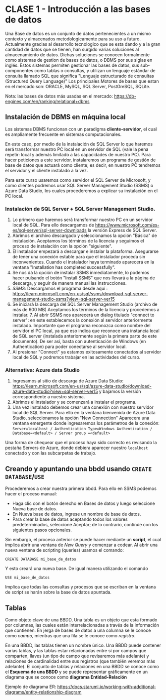 
# CLASE 1 - Introducción a las bases de datos

Una Base de datos es un conjunto de datos pertenecientes a un mismo contexto y almacenados metodologicamente para su uso a futuro. Actualmente gracias al desarrollo tecnologico que se esta dando y a la gran cantidad de datos que se tienen, han surgido varias soluciones al almacenamiento de datos. Dichas soluciones se conocen formalmente como sistemas de gestion de bases de datos, o DBMS por sus siglas en inglés. Estos sistemas permiten gestionar las bases de datos, sus sub-componentes como tablas o consultas, y utilizan un lenguaje estándar de consulta llamado SQL que significa "Lenguaje estructurado de consultas (Structured Query Language)" Los principales Motores de bases que estan en el mercado son: ORACLE, MySQL, SQL Server, PostGreSQL, SQLite.

Nota: las bases de datos más usadas en el mercado: https://db-engines.com/en/ranking/relational+dbms

## Instalación de DBMS en máquina local

Los sistemas DBMS funcionan con un paradigma **cliente-servidor**, el cual es ampliamente frecuente en sistemas computacionales.

En este caso, por medio de la instalación de SQL Server lo que haremos será transformar nuestro PC local en un servidor de SQL (vale la pena repetir: local y además limitado a las capacidades de nuestro PC). Para hacer peticiones a este servidor, instalaremos un programa de gestión de base de datos que actuará como cliente; es decir, en nuestro PC tendremos el servidor y el cliente instalado a la vez.

Para este curso usaremos como servidor el SQL Server de Microsoft, y como clientes podremos usar SQL Server Management Studio (SSMS) o Azure Data Studio, los cuales procederemos a explicar su instalación en el PC local.

### Instalación de SQL Server + SQL Server Management Studio.

1. Lo primero que haremos será transformar nuestro PC en un servidor local de SQL. Para ello descargamos de https://www.microsoft.com/es-es/sql-server/sql-server-downloads la versión Express de SQL Server. 
2. Abrimos el archivo descargado y seleccionamos la opción "Básica" de instalación. Aceptamos los términos de la licencia y seguimos el proceso de instalación con la opción "siguiente".
3. El instalador empezará a descargar e instalar la plataforma. Asegurarse de tener una conexión estable para que el instalador
proceda sin inconvenientes. Cuando el instalador haya terminado aparecerá en la ventana "Installation has completed successfully".
4. Se nos dá la opción de instalar SSMS inmediatamente, lo podemos hacer pulsando el botón "Install SSMS" que nos llevará a la página de descarga, y seguir de manera manual las instrucciones.
5. *SSMS*: Descargamos el programa desde aquí : https://learn.microsoft.com/en-us/sql/ssms/download-sql-server-management-studio-ssms?view=sql-server-ver15 
6. Se iniciará la descarga del SQL Server Management Studio (archivo de más de 600 MB) Aceptamos los términos de la licencia y procedemos a instalar. 7. Al abrir SSMS nos aparecerá un dialog titulado "connect to server": en este establecemos la conexión al servidor anteriormente instalado. Importante que el programa reconozca como nombre del servidor el PC local, ya que eso indica que reconoce una instancia local de SQL server (instalada anteriormente según la primera parte de este documento). De ser así, basta con autenticación de Windows (en Authentication) para poder conectarse al servidor local.
8. Al presionar "Connect" ya estamos exitosamente conectados al servidor local de SQL y podremos trabajar en las actividades del curso.

### Alternativa: Azure data Studio

1. Ingresamos al sitio de descarga de Azure Data Studio: https://learn.microsoft.com/en-us/sql/azure-data-studio/download-azure-data-studio?view=sql-server-ver15  y bajamos la versión correspondiente a nuestro sistema.
2. Abrimos el instalador y se comenzará a instalar el programa.
3. Una vez instalado debemos crear una conexión con nuestro servidor local de SQL Server. Para ello en la ventana bienvenida de Azure
Data Studio, seleccionamos la opción "New Connection" Aparecera una ventana emergente donde ingresaremos los parámetros de la conexión:
``Server=localhost / Authentication Type=Windows Authentication / Database=<default> / Server group =<default>``


Una forma de chequear que el proceso haya sido correcto es revisando la pestaña Servers de Azure, donde debiera aparecer nuestro ``localhost`` conectado y con las subcarpetas de trabajo.

## Creando y apuntando una bbdd usando ``CREATE DATABASE``/`USE`

Procederemos a crear nuestra primera bbdd. Para ello en SSMS podemos hacer el proceso manual:

- Haga clic con el botón derecho en Bases de datos y luego seleccione Nueva base de datos.
- En Nueva base de datos, ingrese un nombre de base de datos.
- Para crear la base de datos aceptando todos los valores predeterminados, seleccione Aceptar; de lo contrario, continúe con los siguientes pasos opcionales.

Sin embargo, el proceso anterior se puede hacer mediante un **script**, el cual implica abrir una ventana de *New Query* y comenzar a codear. Al abrir una nueva ventana de scripting (queries) usamos el comando:

``CREATE DATABASE mi_base_de_datos``

Y esto creará una nueva base. De igual manera utilizando el comando

`USE mi_base_de_datos`

Implica que todas las consultas y procesos que se escriban en la ventana de script se harán sobre la base de datos apuntada. 

## Tablas

Como objeto clave de una BBDD, Una tabla es un objeto que esta formado por columnas, las cuales están interrelacionadas a través de la información que contienen. En jerga de bases de datos a una columna se le conoce como *campo*, mientras que una fila se le conoce como *registro*.

En una BBDD, las tablas tienen un nombre único. Una BBDD puede contener varias tablas, y las tablas estar relacionadas entre sí por campos que comparten, llaves (un tipo de campo que revisaremos más adelante) y relaciones de cardinalidad entre sus registros (que también veremos más adelante). El conjunto de tablas y relaciones en una BBDD se conoce como el **Esquema de una BBDD** y se puede representar gráficamente en un diagrama que se conoce como **diagrama Entidad-Relación** 

Ejemplo de diagrama ER: https://docs.staruml.io/working-with-additional-diagrams/entity-relationship-diagram







